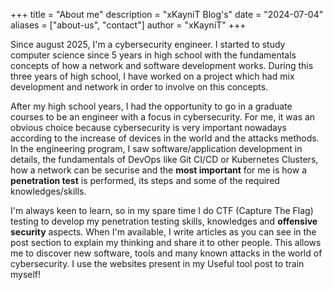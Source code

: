 +++
title = "About me"
description = "xKayniT Blog's"
date = "2024-07-04"
aliases = ["about-us", "contact"]
author = "xKayniT"
+++

Since august 2025, I'm a cybersecurity engineer. I started to study computer science since 5 years in high school with the fundamentals concepts of how a network and software development works. During this three years of high school, I have worked on a project which had mix development and network in order to involve on this concepts. 

After my high school years, I had the opportunity to go in a graduate courses to be an engineer with a focus in cybersecurity. For me, it was an obvious choice because cybersecurity is very important nowadays according to the increase of devices in the world and the attacks methods. In the engineering program, I saw software/application development in details, the fundamentals of DevOps like Git CI/CD or Kubernetes Clusters, how a network can be securise and the **most important** for me is how a **penetration test** is performed, its steps and some of the required knowledges/skills.

I'm always keen to learn, so in my spare time I do CTF (Capture The Flag) testing to develop my penetration testing skills, knowledges and **offensive security** aspects. When I'm available, I write articles as you can see in the post section to explain my thinking and share it to other people. This allows me to discover new software, tools and many known attacks in the world of cybersecurity. I use the websites present in my Useful tool post to train myself!
